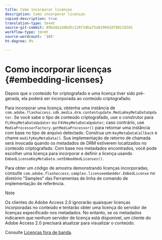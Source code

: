 ```yaml
---
title: Como incorporar licenças
description: Como incorporar licenças
copied-description: true
translation-type: tm+mt
source-git-commit: 89bdda1d4bd5c126f19ba75a819942df901183d1
workflow-type: tm+mt
source-wordcount: '165'
ht-degree: 0%

---
```



# Como incorporar licenças {#embedding-licenses}

Depois que o conteúdo for criptografado e uma licença tiver sido pré-gerada, ela poderá ser incorporada ao conteúdo criptografado.

Para incorporar uma licença, obtenha uma instância de `com.adobe.flashaccess.sdk.media.drm.contentupdate.MediaKeyMetaDataUpdater`. Se você sabe o tipo de conteúdo criptografado, use o construtor para `FLVKeyMetaDataUpdater` ou `F4VKeyMetaDataUpdater`; caso contrário, use `MediaProcessorFactory.getMediaProcessor()` para retornar uma instância com base no tipo de arquivo detectado. Construa um `KeyMetaDataCallback` e chame `modifyKeyMetaData()`. Sua implementação de retorno de chamada será invocada quando os metadados de DRM estiverem localizados no conteúdo criptografado. Com base nos metadados encontrados, você pode escolher uma licença para incorporar e definir a licença usando `EmbedLicenseKeyMetaData.setEmbeddedLicenses()`.

Para obter um código de amostra demonstrando licenças incorporadas, consulte `com.adobe.flashaccess.samples.licenseembedder.EmbedLicense` no diretório &quot;Samples&quot; das Ferramentas de linha de comando de implementação de referência.

>[!NOTE]
>
>Os clientes do Adobe Access 2.0 ignorarão quaisquer licenças incorporadas no conteúdo e tentarão obter uma licença do servidor de licenças especificado nos metadados. No entanto, se os metadados indicarem que nenhum servidor de licença está disponível, um cliente do Adobe Access 2.0 precisará atualizar para visualizar o conteúdo.

Consulte [Licenças fora de banda](../../aaxs-protecting-content/content-introduction/packaging-options/content-out-of-band-licenses.md).
